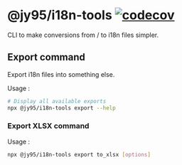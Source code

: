 # @jy95/i18n-tools [![codecov](https://codecov.io/gh/jy95/i18n-tools/branch/master/graph/badge.svg?token=PQDE2R2GYR)](https://codecov.io/gh/jy95/i18n-tools)

CLI to make conversions from / to i18n files simpler.

## Export command

Export i18n files into something else.

Usage :
```bash
# Display all available exports
npx @jy95/i18n-tools export --help
```

### Export XLSX command

Usage :
```bash
npx @jy95/i18n-tools export to_xlsx [options]
```